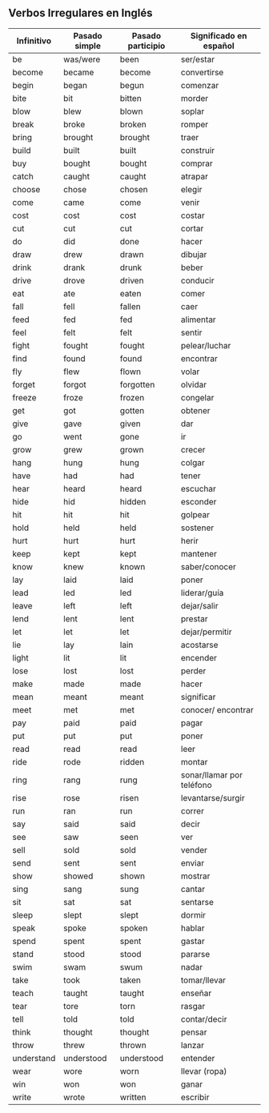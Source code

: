 ## Verbos Irregulares en Inglés

| Infinitivo | Pasado simple | Pasado participio | Significado en español    |
| ---------- | ------------- | ----------------- | ------------------------- |
| be         | was/were      | been              | ser/estar                 |
| become     | became        | become            | convertirse               |
| begin      | began         | begun             | comenzar                  |
| bite       | bit           | bitten            | morder                    |
| blow       | blew          | blown             | soplar                    |
| break      | broke         | broken            | romper                    |
| bring      | brought       | brought           | traer                     |
| build      | built         | built             | construir                 |
| buy        | bought        | bought            | comprar                   |
| catch      | caught        | caught            | atrapar                   |
| choose     | chose         | chosen            | elegir                    |
| come       | came          | come              | venir                     |
| cost       | cost          | cost              | costar                    |
| cut        | cut           | cut               | cortar                    |
| do         | did           | done              | hacer                     |
| draw       | drew          | drawn             | dibujar                   |
| drink      | drank         | drunk             | beber                     |
| drive      | drove         | driven            | conducir                  |
| eat        | ate           | eaten             | comer                     |
| fall       | fell          | fallen            | caer                      |
| feed       | fed           | fed               | alimentar                 |
| feel       | felt          | felt              | sentir                    |
| fight      | fought        | fought            | pelear/luchar             |
| find       | found         | found             | encontrar                 |
| fly        | flew          | flown             | volar                     |
| forget     | forgot        | forgotten         | olvidar                   |
| freeze     | froze         | frozen            | congelar                  |
| get        | got           | gotten            | obtener                   |
| give       | gave          | given             | dar                       |
| go         | went          | gone              | ir                        |
| grow       | grew          | grown             | crecer                    |
| hang       | hung          | hung              | colgar                    |
| have       | had           | had               | tener                     |
| hear       | heard         | heard             | escuchar                  |
| hide       | hid           | hidden            | esconder                  |
| hit        | hit           | hit               | golpear                   |
| hold       | held          | held              | sostener                  |
| hurt       | hurt          | hurt              | herir                     |
| keep       | kept          | kept              | mantener                  |
| know       | knew          | known             | saber/conocer             |
| lay        | laid          | laid              | poner                     |
| lead       | led           | led               | liderar/guía              |
| leave      | left          | left              | dejar/salir               |
| lend       | lent          | lent              | prestar                   |
| let        | let           | let               | dejar/permitir            |
| lie        | lay           | lain              | acostarse                 |
| light      | lit           | lit               | encender                  |
| lose       | lost          | lost              | perder                    |
| make       | made          | made              | hacer                     |
| mean       | meant         | meant             | significar                |
| meet       | met           | met               | conocer/ encontrar        |
| pay        | paid          | paid              | pagar                     |
| put        | put           | put               | poner                     |
| read       | read          | read              | leer                      |
| ride       | rode          | ridden            | montar                    |
| ring       | rang          | rung              | sonar/llamar por teléfono |
| rise       | rose          | risen             | levantarse/surgir         |
| run        | ran           | run               | correr                    |
| say        | said          | said              | decir                     |
| see        | saw           | seen              | ver                       |
| sell       | sold          | sold              | vender                    |
| send       | sent          | sent              | enviar                    |
| show       | showed        | shown             | mostrar                   |
| sing       | sang          | sung              | cantar                    |
| sit        | sat           | sat               | sentarse                  |
| sleep      | slept         | slept             | dormir                    |
| speak      | spoke         | spoken            | hablar                    |
| spend      | spent         | spent             | gastar                    |
| stand      | stood         | stood             | pararse                   |
| swim       | swam          | swum              | nadar                     |
| take       | took          | taken             | tomar/llevar              |
| teach      | taught        | taught            | enseñar                   |
| tear       | tore          | torn              | rasgar                    |
| tell       | told          | told              | contar/decir              |
| think      | thought       | thought           | pensar                    |
| throw      | threw         | thrown            | lanzar                    |
| understand | understood    | understood        | entender                  |
| wear       | wore          | worn              | llevar (ropa)             |
| win        | won           | won               | ganar                     |
| write      | wrote         | written           | escribir                  |
